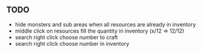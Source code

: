 ## TODO
- hide monsters and sub areas when all resources are already in inventory
- middle click on resources fill the quantity in inventory (x/12 => 12/12)
- search right click choose number to craft
- search right click choose number in inventory